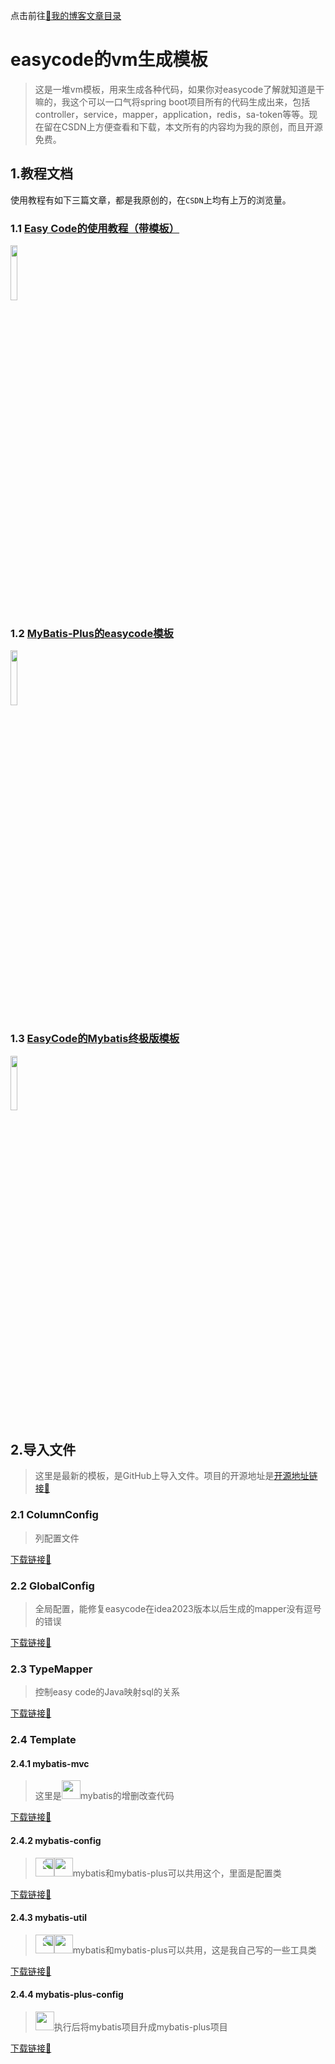 点击前往[🔗我的博客文章目录](https://percheung.github.io/#/toc)

# easycode的vm生成模板

> 这是一堆vm模板，用来生成各种代码，如果你对easycode了解就知道是干嘛的，我这个可以一口气将spring boot项目所有的代码生成出来，包括controller，service，mapper，application，redis，sa-token等等。现在留在CSDN上方便查看和下载，本文所有的内容均为我的原创，而且开源免费。

## 1.教程文档

使用教程有如下三篇文章，都是我原创的，在`CSDN`上均有上万的浏览量。

### 1.1 [Easy Code的使用教程（带模板）](https://blog.csdn.net/weixin_43982359/article/details/121799836)

<img src="https://percheung.github.io/blogImg/java.png" width="15%" alt="" />

### 1.2 [MyBatis-Plus的easycode模板](https://blog.csdn.net/weixin_43982359/article/details/124287922)

<img src="https://percheung.github.io/blogImg/mybatisplus.png" width="15%" alt="" />

### 1.3 [EasyCode的Mybatis终极版模板](https://blog.csdn.net/weixin_43982359/article/details/127930723)

<img src="https://percheung.github.io/blogImg/MYBATIS.png" width="15%" alt="" />

## 2.导入文件

> 这里是最新的模板，是GitHub上导入文件。项目的开源地址是[开源地址链接🔗](https://github.com/PerCheung/vmCreate)

### 2.1 ColumnConfig

> 列配置文件

[下载链接🔗](https://raw.githubusercontent.com/PerCheung/vmCreate/main/vm/ColumnConfig/EasyCodeConfig.json)

### 2.2 GlobalConfig

> 全局配置，能修复easycode在idea2023版本以后生成的mapper没有逗号的错误

[下载链接🔗](https://raw.githubusercontent.com/PerCheung/vmCreate/main/vm/GlobalConfig/EasyCodeConfig.json)

### 2.3 TypeMapper

> 控制easy code的Java映射sql的关系

[下载链接🔗](https://raw.githubusercontent.com/PerCheung/vmCreate/main/vm/TypeMapper/EasyCodeConfig.json)

### 2.4 Template

#### 2.4.1 mybatis-mvc

> 这里是<img src="https://percheung.github.io/blogImg/MYBATIS.png" width="30px" alt="" />mybatis的增删改查代码

[下载链接🔗](https://raw.githubusercontent.com/PerCheung/vmCreate/main/vm/Template/mybatis-mvc/EasyCodeConfig.json)

#### 2.4.2 mybatis-config

> <img src="https://percheung.github.io/blogImg/mybatisplus.png" width="30px" alt="" style="transform: scaleX(-1);"/><img src="https://percheung.github.io/blogImg/MYBATIS.png" width="30px" alt=""/>mybatis和mybatis-plus可以共用这个，里面是配置类

[下载链接🔗](https://raw.githubusercontent.com/PerCheung/vmCreate/main/vm/Template/mybatis-config/EasyCodeConfig.json)

#### 2.4.3 mybatis-util

> <img src="https://percheung.github.io/blogImg/mybatisplus.png" width="30px" alt="" style="transform: scaleX(-1);"/><img src="https://percheung.github.io/blogImg/MYBATIS.png" width="30px" alt=""/>mybatis和mybatis-plus可以共用，这是我自己写的一些工具类

[下载链接🔗](https://raw.githubusercontent.com/PerCheung/vmCreate/main/vm/Template/mybatis-util/EasyCodeConfig.json)

#### 2.4.4 mybatis-plus-config

> <img src="https://percheung.github.io/blogImg/mybatisplus.png" width="30px" alt=""/>执行后将mybatis项目升成mybatis-plus项目

[下载链接🔗](https://raw.githubusercontent.com/PerCheung/vmCreate/main/vm/Template/mybatis-util/EasyCodeConfig.json)

